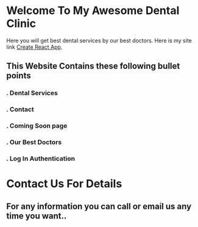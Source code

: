 # Welcome To My Awesome Dental Clinic

Here you will get best dental services by our best doctors. Here is my site link [Create React App](https://github.com/facebook/create-react-app).

## This Website Contains these following bullet points

### . Dental Services
### . Contact 
### . Coming Soon page
### . Our Best Doctors
### . Log In Authentication

# Contact Us For Details
## For any information you can call or email us any time you want..
